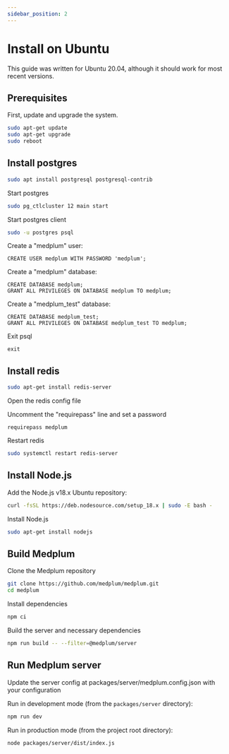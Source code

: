 ```yaml
---
sidebar_position: 2
---
```


# Install on Ubuntu

This guide was written for Ubuntu 20.04, although it should work for most recent versions.

## Prerequisites

First, update and upgrade the system.

```bash
sudo apt-get update
sudo apt-get upgrade
sudo reboot
```

## Install postgres

```bash
sudo apt install postgresql postgresql-contrib
```

Start postgres

```bash
sudo pg_ctlcluster 12 main start
```

Start postgres client

```bash
sudo -u postgres psql
```

Create a "medplum" user:

```PLpgSQL
CREATE USER medplum WITH PASSWORD 'medplum';
```

Create a "medplum" database:

```PLpgSQL
CREATE DATABASE medplum;
GRANT ALL PRIVILEGES ON DATABASE medplum TO medplum;
```

Create a "medplum_test" database:

```PLpgSQL
CREATE DATABASE medplum_test;
GRANT ALL PRIVILEGES ON DATABASE medplum_test TO medplum;
```

Exit psql

```PLpgSQL
exit
```

## Install redis

```bash
sudo apt-get install redis-server
```

Open the redis config file

Uncomment the "requirepass" line and set a password

```
requirepass medplum
```

Restart redis

```bash
sudo systemctl restart redis-server
```

## Install Node.js

Add the Node.js v18.x Ubuntu repository:

```bash
curl -fsSL https://deb.nodesource.com/setup_18.x | sudo -E bash -
```

Install Node.js

```bash
sudo apt-get install nodejs
```

## Build Medplum

Clone the Medplum repository

```bash
git clone https://github.com/medplum/medplum.git
cd medplum
```

Install dependencies

```bash
npm ci
```

Build the server and necessary dependencies

```bash
npm run build -- --filter=@medplum/server
```

## Run Medplum server

Update the server config at packages/server/medplum.config.json with your configuration

Run in development mode (from the `packages/server` directory):

```bash
npm run dev
```

Run in production mode (from the project root directory):

```bash
node packages/server/dist/index.js
```
